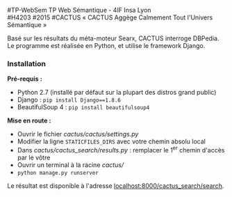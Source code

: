 #TP-WebSem
TP Web Sémantique - 4IF Insa Lyon  
\#H4203 \#2015
#CACTUS
« CACTUS Aggège Calmement Tout l'Univers Sémantique »

Basé sur les résultats du méta-moteur Searx, CACTUS interroge DBPedia. Le programme est réalisée en Python, et utilise le framework Django.

### Installation

**Pré-requis :** 
 - Python 2.7 (installé par défaut sur la plupart des distros grand public)
 - Django : `pip install Django==1.8.6`
 - BeautifulSoup 4 : `pip install beautifulsoup4`

**Mise en route :**
 - Ouvrir le fichier *cactus/cactus/settings.py*
 - Modifier la ligne `STATICFILES_DIRS` avec votre chemin absolu local
 - Dans *cactus/cactus_search/results.py* : remplacer le 1<sup>er</sup> chemin d'accès par le vôtre
 - Ouvrir un terminal à la racine *cactus/*
 - `python manage.py runserver`

Le résultat est disponible à l'adresse [localhost:8000/cactus_search/search](http://localhost:8000/cactus_search/search).
